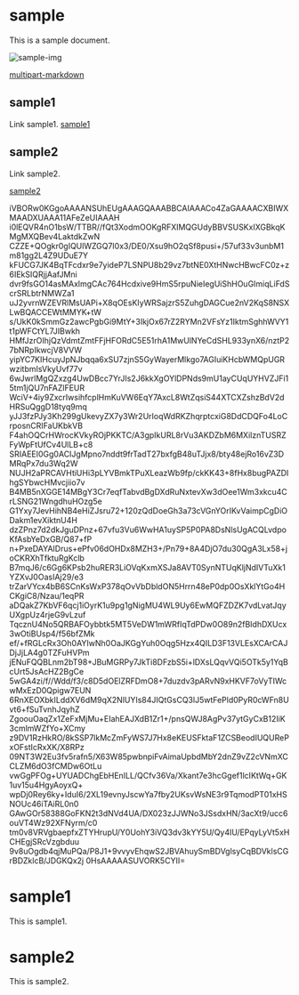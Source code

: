 <!-- begin-part markdown ./sample-index.md -->
# sample

This is a sample document.

![sample-img](./images/sample-img.png)

[multipart-markdown](https://github.com/singy15/multipart-markdown)

## sample1

Link sample1.
[sample1](./sample1.html)

## sample2

Link sample2.

[sample2](./sub/sample2.html)
<!-- end-part -->

<!-- begin-part image ./images/sample-img.png -->
iVBORw0KGgoAAAANSUhEUgAAAGQAAABBCAIAAACo4ZaGAAAACXBIWXMAADXUAAA11AFeZeUIAAAH
i0lEQVR4nO1bsW/TTBR//fQt3XodmOOKgRFXIMQGUdyBBVSUSKxIXGBkqKMgMXQBev4LaktdkZwN
CZZE+QOgkr0gIQUlWZGQ7I0x3/DE0/Xsu9hO2qSf8pusi+/57uf33v3unbM1m81gg2L4Z9UDuE7Y
kFUCG7JK4BqTFcdxr9e7yideP7LSNPU8b29vz7btNE0XtHNwcHBwcFC0z+z6IEkSIQRjjAafJMni
dvr9fsGO14asMAxlmgCAc764Hcdxive9HmS5rpuNieIegUiShHOuGImiqLiFdScrSRLbtrNMWZa1
uJ2yvrnWZEVRlMsUAPi+X8qOEsKIyWRSajzrS5ZuhgDAGCue2nV2KqS8NSXLwBQACCEWtMMYK+tW
s/UkK0kSmmGz2awcPgbGi9MtY+3IkjOx67rZ2RYMn2VFsYz1IktmSghhWVY1t1pWFCtYL7JIBwkh
HMfJzrOIhjQzVdmtZmtFFjHFORdC5E51rhA1MwUlNYeCdSHL933ynX6/nztP27bNRpIkwcjV8VVW
yipYC7KIHcuyJpNJbqqa6xSU7zjnS5GyWayerMlkgo7AGIuiKHcbWMQpUGRwzitbmIsVkyUvf77v
6wJwrlMgQZxzg4UwDBcc7YrJIs2J6kkXgOYlDPNds9mU1ayCUqUYHVZJFi15tm1jQU7nFAZlFEUR
WciV+4iy9ZxcrIwsihfcplHmKuVW6EqY7AxcL8WtZqsiS44XTCXZshzBdV2dHRSuQggD18tyq9mq
yJJ3fzPJy3Kh299gUkevyZX7y3Wr2UrIoqWdRKZhqrptcxiG8DdCDQFo4LoCrposnCRIFaUKbkVB
F4ahOQCrHWrocKVkyROjPKKTC/A3gpIkURL8rVu3AKDZbM6MXilznTUSRZFyWpFtUfCv4UlLB+c8
SRIAEEI0Gg0ACIJgMpno7nddt9frTadT27bxfgB48uTJjx8/bty48ejRo16vZ3DMRqPx7du3Wq2W
NUJH2aPRCAVHtiUHi3pLYVBmkTPuXLeazWb9fp/ckKK43+8fHx8bugPAZDIhgSYbwcHMvcjiio7v
B4MB5nXGGE14MBgY3Cr7eqfTabvdBgDXdRuNxtevXw3dOee1Wm3xkcu4CrLSNG21WngdhuHOzg5e
G1Yxy7JevHihNB4eHiZJsru72+120zQdDoeGh3a73cVGnYOrIKvVaimpCgDiODakm1evXiktnU4H
dzZPnz7d2dkJguDPnz+67vfu3Vu6WwHA1uySP5P0PA8DsNlsUgACQLvdpoKfAsbYeDxGB/Q87+fP
n+PxeDAYAIDrus+ePfv06dOHDx8MZH3+/Pn79+8A4DjO7du30QgA3Lx58+joCKRXhTfktuRgKclb
B7mqJ6/c6Gg6KPsb2huRER3LiOVqKxmXSJa8AVT0SynNTUqKljNdIVTuXk1YZXvJ0OasIAj29/e3
trZarVYcx4bB6SCnKsWxP378qOvVbDbldON5Hrrn48eP0dp0OsXklYtGo4HCKgiC8/Nzau/1eqPR
aDQakZ7KbVF6qcj1iOyrK1u9pg1gNigMU4WL9Uy6EwMQFZDZK7vdLvatJqyUXgpUz4rjeG9vLzuf
TqcznU4No5QRBAFOybbtk5MT5VeDW1mWRfIqTdPDw0O89n2fBIdhDXUcx3wOtiBUsp4/f56bfZMk
ef/+fRGLcRx3Oh0AYIwNh0OaJKGgYuh0Oqg5Hzx4QILD3F13VLEsXCArCAJDjJjLA4g0TZFuHVPm
jENuFQQBLnm2bT98+JBuMGRPy7JkTi8DFzbS5i+lDXsLQqvVQi5OTk5y1YqBcUrt5JsAcHZ2BgCe
5wGA4zi/f//Wdd/f3/c8D5dOElZRFDmO8+7duzdv3pARvN9xHKVF7oVyTIWcwMxEzD0Qpigw7EUN
6RnXEOXbkILddXV6dM9qX2NlUYIs84JIQtGsCQ3lJ5wtFePld0PyR0cWFn8Uvt6+fSuTvnhJqyhZ
ZgoouOaqZx1ZeFxMjMu+EIahEAJXdB1Zr1+/pnsQWJ8AgPv37ytGyCxB12IiK3cmlmWZfYo+XCmy
z9DV1RzHkRO/8kSSP7lkMcZmFyWS7J7Hx8eKEUSFktaF1ZCSBeodIUQURePxOFstIcRxXK/X8RPz
09NT3W2Eu3fv5rafn5/X63W85pwbnpiFvAimaUpbdMbY2dnZ9vZ2cVNmXCCLZM6dO3fCMDw6OtLu
vwGgPFOg+UYUADChgEbHEnILL/QCfv36Va/Xkant7e3hcGgef1lcIKtWq+GK1uv15u4HgyAoyxQ+
wpDj0Rey6ky+IduI6/2XL19evnyJscwYa7fby2UKsvWsNE3r9TqmodPT01xHSNOUc46iTAiRL0n0
GAwGOr58388GoFKN2t3dNVd4UA/DX023zJJWNo3JSsdxHN/3acXt9/ucc6ouVT4Wz92XFNyrm/c0
tm0v8VRVgbaepfxZTYHrupU/Y0UohY3iVQ3dv3kYY5U/Qy4IU/EPqyLyVt5xHCHEgjSRcVzgbduu
9v8uOgdb4qjMuPQa/P8J1+9vvyvEhqwS2JBVAhuySmBDVglsyCqBDVklsCGrBDZklcB/JDGKQx2j
0HsAAAAASUVORK5CYII=
<!-- end-part -->

<!-- begin-part markdown ./sample1.md -->
# sample1

This is sample1.
<!-- end-part -->

<!-- begin-part markdown ./sub/sample2.md -->
# sample2

This is sample2.
<!-- end-part -->


